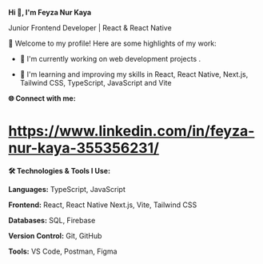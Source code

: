 **Hi 👋, I'm Feyza Nur Kaya**


Junior Frontend Developer | React & React Native

🌟 Welcome to my profile! Here are some highlights of my work:

- 🔭 I'm currently working on web development projects .

* 🌱 I'm learning and improving my skills in React, React Native, Next.js, Tailwind CSS, TypeScript, JavaScript and Vite
  

**🌐 Connect with me:**


# https://www.linkedin.com/in/feyza-nur-kaya-355356231/


**🛠️ Technologies & Tools I Use:**

**Languages:** TypeScript, JavaScript

**Frontend:** React, React Native Next.js, Vite, Tailwind CSS

**Databases:** SQL, Firebase

**Version Control:** Git, GitHub

**Tools:** VS Code, Postman, Figma
